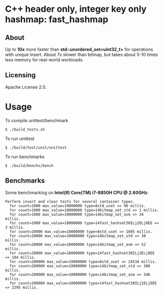 # C++ header only, integer key only hashmap: fast_hashmap

## About
Up to **10x** more faster than **std::unordered_set<uint32_t>** for operations with unique insert. About 7x slower than bitmap, but takes about 5-10 times less memory for real-world workloads.

## Licensing

Apache License 2.0.

# Usage

To compile unittest/benchmark

```shell
$ ./build_tests.sh
```

To run unittest

```shell
$ ./build/test/unit/unittest
```

To run benchmarks

```shell
$ ./build/benchs/bench
```

## Benchmarks
Some benchmarking on **Intel(R) Core(TM) i7-8850H CPU @ 2.60GHz**: 

```shell
Perform insert and clear tests for several container types.
  for count=1000 max_value=10000000 type=8std_uset => 96 millis.
  for count=1000 max_value=10000000 type=14bitmap_set_std => 1 millis.
  for count=1000 max_value=10000000 type=14bitmap_set_asm => 24 millis.
  for count=1000 max_value=10000000 type=14fast_hashset30ILj2ELj8EE => 3 millis.
  for count=20000 max_value=10000000 type=8std_uset => 1695 millis.
  for count=20000 max_value=10000000 type=14bitmap_set_std => 30 millis.
  for count=20000 max_value=10000000 type=14bitmap_set_asm => 52 millis.
  for count=20000 max_value=10000000 type=14fast_hashset30ILj2ELj8EE => 184 millis.
  for count=200000 max_value=10000000 type=8std_uset => 24534 millis.
  for count=200000 max_value=10000000 type=14bitmap_set_std => 306 millis.
  for count=200000 max_value=10000000 type=14bitmap_set_asm => 346 millis.
  for count=200000 max_value=10000000 type=14fast_hashset30ILj2ELj8EE => 2295 millis.
```

